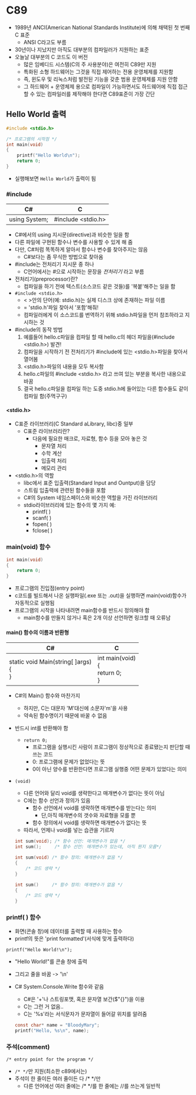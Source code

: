 # C89

- 1989년 ANCI(American National Standards Institute)에 의해 채택된 첫 번째 C 표준
  - ANSI C라고도 부름
- 30년이나 지났지만 아직도 대부분의 컴파일러가 지원하는 표준
- 오늘날 대부분의 C 코드도 이 버전
  - 많은 임베디드 시스템(C의 주 사용분야)은 여전히 C89만 지원
  - 특화된 소형 하드웨어는 그것을 직접 제어하는 전용 운영체제를 지원함
  - 즉, 윈도우 및 리눅스처럼 발전된 기능을 갖춘 범용 운영체제를 지원 안함
  - 그 하드웨어 + 운영체제 용으로 컴파일이 가능하면서도 하드웨어에 직접 접근할 수 있는 컴파일러를 제작해야 한다면 C89표준이 가장 간단

## Hello World 출력

```c
#include <stdio.h>

/* 프로그램의 시작점 */
int main(void)
{
    printf("Hello World\n");
    return 0;
}
```

- 실행해보면 `Hello World`가 출력이 됨

### #include

|C#|C|
|-|-|
|using System;|#include <stdio.h>|

- C#에서의 using 지시문(directive)과 비슷한 일을 함
- 다른 파일에 구현된 함수나 변수를 사용할 수 있게 해 줌
- 다만, C#처럼 똑똑하게 알아서 함수나 변수를 찾아주지는 않음
  - C#보다는 좀 무식한 방법으로 찾아옴
- #include는 전처리기 지시문 중 하나
  - C언어에서는 #으로 시작하는 문장을 _전처리기_ 라고 부름
- 전처리기(preprocessor)란?
  - 컴파일을 하기 전에 텍스트(소스코드 같은 것들)를 '복붙'해주는 일을 함
- `#include <stdio.h>`
  - < >안의 단어(예: stdio.h)는 실제 디스크 상에 존재하는 파일 이름
  - = 'stdio.h'파일 찾아서 '포함'해줘!
  - 컴파일러에게 이 소스코드를 번역하기 위해 stdio.h파일을 먼저 참조하라고 지시하는 것
- #include의 동작 방법
  1. 예를들어 hello.c파일을 컴파일 할 때 hello.c의 헤더 파일을(#include <stdio.h>) 발견!
  2. 컴파일을 시작하기 전 전처리기가 #include에 있는 <stdio.h>파일을 찾아서 열어봄
  3. <stdio.h>파일의 내용을 모두 복사함
  4. hello.c파일의 #include <stdio.h> 라고 쓰여 있는 부분을 복사한 내용으로 바꿈
  5. 결국 hello.c파일을 컴파일 하는 도중 stdio.h에 들어있는 다른 함수들도 같이 컴파일 함(주먹구구)

#### <stdio.h>

- C표준 라이브러리(C Standard aLibrary, libc)중 일부
  - C표준 라이브러리란?
    - 다음에 필요한 매크로, 자료형, 함수 등을 모아 놓은 것
      - 문자열 처리
      - 수학 계산
      - 입출력 처리
      - 메모리 관리
- <stdio.h>의 역할
  - libc에서 표준 입출력(Standard Input and Ountput)을 담당
  - 스트림 입출력에 관련된 함수들을 포함
  - C#의 System 네임스페이스와 비슷한 역할을 가진 라이브러리
  - stdio라이브러리에 있는 함수의 몇 가지 예:
    - printf( )
    - scanf( )
    - fopen( )
    - fclose( )

### main(void) 함수

```c
int main(void)
{
    return 0;
}
```

- 프로그램의 진입점(entry point)
- c코드를 빌드해서 나온 실행파일(.exe 또는 .out)을 실행하면 main(void)함수가 자동적으로 실행됨
- 프로그램의 시작을 나타내려면 main함수를 반드시 정의해야 함
  - main함수를 만들지 않거나 혹은 2개 이상 선언하면 링크할 때 오류남

#### main() 함수의 이름과 반환형

|C#|C|
|-|-|
|static void Main(string[ ]args)<br  />{<br  />}|int main(void)<br  />{<br  />return 0;<br  />}|

- C#의 Main() 함수와 마찬가지
  - 하지만, C는 대문자 'M'대신에 소문자'm'을 사용
  - 약속된 함수명이기 때문에 바꿀 수 없음
- 반드시 int를 반환해야 함
  - `return 0;`
    - 프로그램을 실행시킨 사람이 프로그램이 정상적으로 종료됐는지 판단할 때 쓰는 코드
    - 0: 프로그램에 문제가 없었다는 뜻
    - 0이 아닌 양수를 반환한다면 프로그램 실행중 어떤 문제가 있었다는 의미
- `(void)`
  - 다른 언어와 달리 void를 생략한다고 매개변수가 없다는 뜻이 아님
  - C에는 함수 선언과 정의가 있음
    - 함수 선언에서 void를 생략하면 매개변수를 받는다는 의미
      - 단,아직 매개변수의 갯수와 자료형을 모를 뿐
    - 함수 정의에서 void를 생략하면 매개변수가 없다는 뜻
  - 따라서, 언제나 void를 넣는 습관을 기르자

  ```c
  int sum(void); /* 함수 선언: 매개변수가 없음 */
  int sum();     /* 함수 선언: 매개변수가 있는데, 아직 뭔지 모름*/

  int sum(void) /* 함수 정의: 매개변수가 없음 */
  {
      /* 코드 생략 */
  }

  int sum()     /* 함수 정의: 매개변수가 없음 */
  {
      /* 코드 생략 */
  }
  ```

### printf( ) 함수

- 화면(콘솔 창)에 데이터를 출력할 때 사용하는 함수
- printf의 뜻은 'print formatted'(서식에 맞게 출력하다)

`printf("Hello World!\n");`

- "Hello World!"를 콘솔 창에 출력
- 그리고 줄을 바꿈 -> '\n'
- C# System.Console.Write 함수와 같음
  - C#은 '+'나 스트링포맷, 혹은 문자열 보간($"{}")을 이용
  - C는 그런 거 없음..
  - C는 '%s'라는 서식문자가 문자열이 들어갈 위치를 알려줌

  ```c
  const char* name = "BloodyMary";
  printf("Hello, %s\n", name);
  ```

### 주석(comment)

`/* entry point for the program */`

- `/* */`만 지원(최소한 c89에서는)
- 주석이 한 줄이든 여러 줄이든 다 /* */만
  - 다른 언어에선 여러 줄에는 /* */를 한 줄에는 //를 쓰는게 일반적
